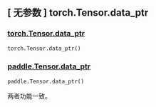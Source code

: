 ## [ 无参数 ] torch.Tensor.data_ptr

### [torch.Tensor.data_ptr](https://pytorch.org/docs/stable/generated/torch.Tensor.data_ptr.html)

```python
torch.Tensor.data_ptr()
```

### [paddle.Tensor.data_ptr](https://www.paddlepaddle.org.cn/documentation/docs/zh/develop/api/paddle/Tensor_cn.html)

```python
paddle.Tensor.data_ptr()
```

两者功能一致。
